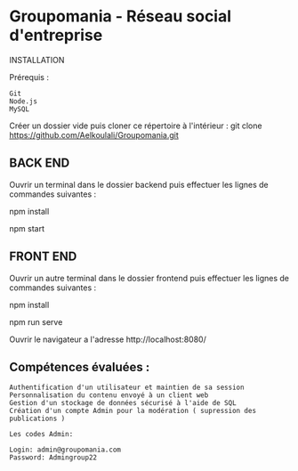 # Groupomania - Réseau social d'entreprise

INSTALLATION

Prérequis :
```
Git 
Node.js
MySQL
```

Créer un dossier vide puis cloner ce répertoire à l'intérieur :
git clone https://github.com/Aelkoulali/Groupomania.git

## BACK END 

Ouvrir un terminal dans le dossier backend puis effectuer les lignes de commandes suivantes :

npm install

npm start

## FRONT END 

Ouvrir un autre terminal dans le dossier frontend puis effectuer les lignes de commandes suivantes :

npm install

npm run serve

Ouvrir le navigateur a l'adresse http://localhost:8080/

## Compétences évaluées :

    Authentification d'un utilisateur et maintien de sa session
    Personnalisation du contenu envoyé à un client web
    Gestion d'un stockage de données sécurisé à l'aide de SQL
    Création d'un compte Admin pour la modération ( supression des publications ) 
	
    Les codes Admin:
	
	Login: admin@groupomania.com
	Password: Admingroup22




